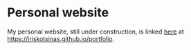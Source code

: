 # Personal website

My personal website, still under construction, is linked [here](https://iriskotsinas.github.io/portfolio) at https://iriskotsinas.github.io/portfolio.
